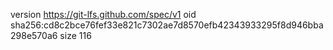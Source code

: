 version https://git-lfs.github.com/spec/v1
oid sha256:cd8c2bce76fef33e821c7302ae7d8570efb42343933295f8d946bba298e570a6
size 116
